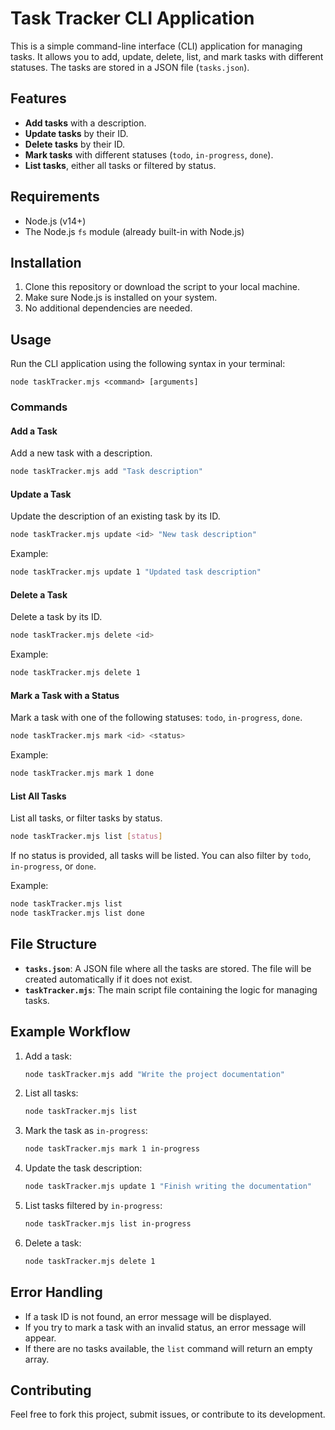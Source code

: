 # Task Tracker CLI Application

This is a simple command-line interface (CLI) application for managing tasks. It allows you to add, update, delete, list, and mark tasks with different statuses. The tasks are stored in a JSON file (`tasks.json`).

## Features

- **Add tasks** with a description.
- **Update tasks** by their ID.
- **Delete tasks** by their ID.
- **Mark tasks** with different statuses (`todo`, `in-progress`, `done`).
- **List tasks**, either all tasks or filtered by status.

## Requirements

- Node.js (v14+)
- The Node.js `fs` module (already built-in with Node.js)

## Installation

1. Clone this repository or download the script to your local machine.
2. Make sure Node.js is installed on your system.
3. No additional dependencies are needed.

## Usage

Run the CLI application using the following syntax in your terminal:

```
node taskTracker.mjs <command> [arguments]
```

### Commands

#### Add a Task
Add a new task with a description.

```bash
node taskTracker.mjs add "Task description"
```

#### Update a Task
Update the description of an existing task by its ID.

```bash
node taskTracker.mjs update <id> "New task description"
```

Example:
```bash
node taskTracker.mjs update 1 "Updated task description"
```

#### Delete a Task
Delete a task by its ID.

```bash
node taskTracker.mjs delete <id>
```

Example:
```bash
node taskTracker.mjs delete 1
```

#### Mark a Task with a Status
Mark a task with one of the following statuses: `todo`, `in-progress`, `done`.

```bash
node taskTracker.mjs mark <id> <status>
```

Example:
```bash
node taskTracker.mjs mark 1 done
```

#### List All Tasks
List all tasks, or filter tasks by status.

```bash
node taskTracker.mjs list [status]
```

If no status is provided, all tasks will be listed. You can also filter by `todo`, `in-progress`, or `done`.

Example:
```bash
node taskTracker.mjs list
node taskTracker.mjs list done
```

## File Structure

- **`tasks.json`**: A JSON file where all the tasks are stored. The file will be created automatically if it does not exist.
- **`taskTracker.mjs`**: The main script file containing the logic for managing tasks.

## Example Workflow

1. Add a task:
    ```bash
    node taskTracker.mjs add "Write the project documentation"
    ```

2. List all tasks:
    ```bash
    node taskTracker.mjs list
    ```

3. Mark the task as `in-progress`:
    ```bash
    node taskTracker.mjs mark 1 in-progress
    ```

4. Update the task description:
    ```bash
    node taskTracker.mjs update 1 "Finish writing the documentation"
    ```

5. List tasks filtered by `in-progress`:
    ```bash
    node taskTracker.mjs list in-progress
    ```

6. Delete a task:
    ```bash
    node taskTracker.mjs delete 1
    ```

## Error Handling

- If a task ID is not found, an error message will be displayed.
- If you try to mark a task with an invalid status, an error message will appear.
- If there are no tasks available, the `list` command will return an empty array.

## Contributing

Feel free to fork this project, submit issues, or contribute to its development.
